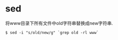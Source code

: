 sed
========================================

将www目录下所有文件中old字符串替换成new字符串.

```
$ sed -i "s/old/new/g" `grep old -rl www`
```